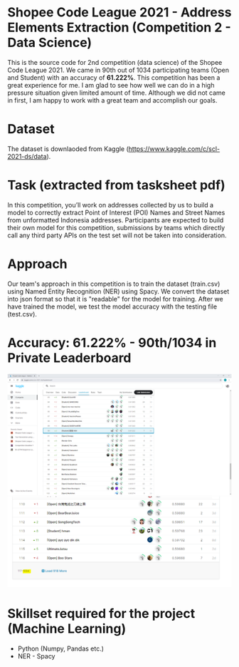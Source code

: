 # Shopee Code League 2021 - Address Elements Extraction (Competition 2 - Data Science)
This is the source code for 2nd competition (data science) of the Shopee Code League 2021. We came in 90th out of 1034 participating teams (Open and Student) with an accuracy of **61.222%**. This competition has been a great experience for me. I am glad to see how well we can do in a high pressure situation given limited amount of time. Although we did not came in first, I am happy to work with a great team and accomplish our goals.

# Dataset
The dataset is downlaoded from Kaggle (https://www.kaggle.com/c/scl-2021-ds/data).

# Task (extracted from tasksheet pdf)
In this competition, you’ll work on addresses collected by us to build a model to correctly extract
Point of Interest (POI) Names and Street Names from unformatted Indonesia addresses.
Participants are expected to build their own model for this competition, submissions by teams
which directly call any third party APIs on the test set will not be taken into consideration.

# Approach
Our team's approach in this competition is to train the dataset (train.csv) using Named Entity Recognition (NER) using Spacy. We convert the dataset into json format so that it is "readable" for the model for training. After we have trained the model, we test the model accuracy with the testing file (test.csv).

# Accuracy: 61.222% - 90th/1034 in Private Leaderboard
![Image of Private Leaderboard](https://github.com/victorjongsoon/shopee-code-league-2021-address-elements-extraction/blob/main/images/private-leaderboard.PNG)
![Image of Participating Teams in Private Leaderboard](https://github.com/victorjongsoon/shopee-code-league-2021-address-elements-extraction/blob/main/images/private-leaderboard-total.PNG)

# Skillset required for the project (Machine Learning)
* Python (Numpy, Pandas etc.)
* NER - Spacy
